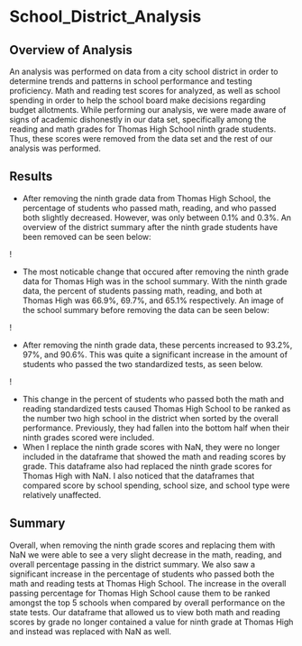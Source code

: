 # School_District_Analysis
## Overview of Analysis
An analysis was performed on data from a city school district in order to determine trends and patterns in school performance and testing proficiency. Math and reading test scores for analyzed, as well as school spending in order to help the school board make decisions regarding budget allotments. While performing our analysis, we were made aware of signs of academic dishonestly in our data set, specifically  among the reading and math grades for Thomas High School ninth grade students. Thus, these scores were removed from the data set and the rest of our analysis was performed.
	
## Results
- After removing the ninth grade data from Thomas High School, the percentage of students who passed math, reading, and who passed both slightly decreased. However, was only between 0.1% and 0.3%. An overview of the district summary after the ninth grade students have been removed can be seen below:

! [](resources/Updated_District_Summary.png) 

- The most noticable change that occured after removing the ninth grade data for Thomas High was in the school summary. With the ninth grade data, the percent of students passing math, reading, and both at Thomas High was 66.9%, 69.7%, and 65.1% respectively. An image of the school summary before removing the data can be seen below:

! [](resources/THS_including_ninth.png)

- After removing the ninth grade data, these percents increased to 93.2%, 97%, and 90.6%. This was quite a significant increase in the amount of students who passed the two standardized tests, as seen below. 

! [](resources/THS_wo_ninth.png)

- This change in the percent of students who passed both the math and reading standardized tests caused Thomas High School to be ranked as the number two high school in the district when sorted by the overall performance. Previously, they had fallen into the bottom half when their ninth grades scored were included. 
-   When I replace the ninth grade scores with NaN, they were no longer included in the dataframe that showed the math and reading scores by grade. This dataframe also had replaced the ninth grade scores for Thomas High with NaN. I also noticed that the dataframes that compared score by school spending, school size, and school type were relatively unaffected. 

## Summary
Overall, when removing the ninth grade scores and replacing them with NaN we were able to see a very slight decrease in the math, reading, and overall percentage passing in the district summary. We also saw a significant increase in the percentage of students who passed both the math and reading tests at Thomas High School. The increase in the overall passing percentage for Thomas High School cause them to be ranked amongst the top 5 schools when compared by overall performance on the state tests. Our dataframe that allowed us to view both math and reading scores by grade no longer contained a value for ninth grade at Thomas High and instead was replaced with NaN as well. 
